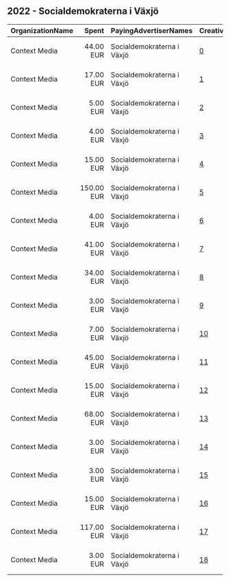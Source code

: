 ## 2022 - Socialdemokraterna i Växjö 
|OrganizationName|Spent|PayingAdvertiserNames|CreativeUrls|Impressions|Genders|AgeBrackets|CountryCodes|BillingAddresses|CandidateBallotInformation|
|:---|---:|:---|:---|---:|:---|:---|:---|:---|:---|
|Context Media|44.00 EUR|Socialdemokraterna i Växjö|[0](https://www.snap.com/political-ads/asset/0e94c8ecae9abd097dfdad8e0090a6199a8ab791fd5b9b122b55828978bcf173?mediaType=png)|10,245||18+|sweden|"Västra Norrlandsgatan 7 ,UMEÅ,90327,SE"|Socialdemokraterna i Vaxjo|
|Context Media|17.00 EUR|Socialdemokraterna i Växjö|[1](https://www.snap.com/political-ads/asset/1d65d8a719401c9f4d594af75184e3095182a6876647ec671484d6474214259d?mediaType=png)|5,009||17+|sweden|"Västra Norrlandsgatan 7 ,UMEÅ,90327,SE"|Socialdemokraterna i Vaxjo|
|Context Media|5.00 EUR|Socialdemokraterna i Växjö|[2](https://www.snap.com/political-ads/asset/27d0a0318d9a063b4ebe00ad7e47ab15b609505779ac33f0cbe994952846e6b4?mediaType=png)|1,917||18+|sweden|"Västra Norrlandsgatan 7 ,UMEÅ,90327,SE"|Socialdemokraterna i Vaxjo|
|Context Media|4.00 EUR|Socialdemokraterna i Växjö|[3](https://www.snap.com/political-ads/asset/1b7828ec1e17609909995eb327be4e72900f10a86051791ea5eab569601b08f9?mediaType=png)|1,032||18+|sweden|"Västra Norrlandsgatan 7 ,UMEÅ,90327,SE"|Socialdemokraterna i Vaxjo|
|Context Media|15.00 EUR|Socialdemokraterna i Växjö|[4](https://www.snap.com/political-ads/asset/0eb9c32a7522c7f2809029b4ea868fb82c5f590c39823bf28448e44c2da6047f?mediaType=png)|4,210||17+|sweden|"Västra Norrlandsgatan 7 ,UMEÅ,90327,SE"|Socialdemokraterna i Vaxjo|
|Context Media|150.00 EUR|Socialdemokraterna i Växjö|[5](https://www.snap.com/political-ads/asset/0f069c040796ecb8684b8b3d3adbb5835630fe311029b305406af4d1644d3274?mediaType=jpeg)|24,806|FEMALE|18-35|sweden|"Västra Norrlandsgatan 7 ,UMEÅ,90327,SE"|Socialdemokraterna i Vaxjo|
|Context Media|4.00 EUR|Socialdemokraterna i Växjö|[6](https://www.snap.com/political-ads/asset/d3a7c77abb3b41ef0ce2079d251d58d8c21294a2e9b5c3a79f8bfd7e00e81bb5?mediaType=png)|1,133||18+|sweden|"Västra Norrlandsgatan 7 ,UMEÅ,90327,SE"|Socialdemokraterna i Vaxjo|
|Context Media|41.00 EUR|Socialdemokraterna i Växjö|[7](https://www.snap.com/political-ads/asset/1601b0940d5fe49350933d3db51abd799417653c5d4fcaa9fbea295a4fceb9c3?mediaType=png)|7,951||18+|sweden|"Västra Norrlandsgatan 7 ,UMEÅ,90327,SE"|Socialdemokraterna i Vaxjo|
|Context Media|34.00 EUR|Socialdemokraterna i Växjö|[8](https://www.snap.com/political-ads/asset/20024ca20c3e922f5c93bcf688e95b3c53045cf16f508096dc954382076744ec?mediaType=mp4)|5,178||18+|sweden|"Västra Norrlandsgatan 7 ,UMEÅ,90327,SE"|Socialdemokraterna i Vaxjo|
|Context Media|3.00 EUR|Socialdemokraterna i Växjö|[9](https://www.snap.com/political-ads/asset/713cdc3a3abb9994f80cb79f6e70fe1f70b8e6f62a526b86e5395adf47068dec?mediaType=png)|988||18+|sweden|"Västra Norrlandsgatan 7 ,UMEÅ,90327,SE"|Socialdemokraterna i Vaxjo|
|Context Media|7.00 EUR|Socialdemokraterna i Växjö|[10](https://www.snap.com/political-ads/asset/ef9142b37f65901940a7d142f271dcab88bb2d0f710ed1e08973b7247c97c609?mediaType=png)|1,419||18+|sweden|"Västra Norrlandsgatan 7 ,UMEÅ,90327,SE"|Socialdemokraterna i Vaxjo|
|Context Media|45.00 EUR|Socialdemokraterna i Växjö|[11](https://www.snap.com/political-ads/asset/310cdfe974cc4633326bab166cab2e9acc83082d9a7115d55f8019412ceca388?mediaType=png)|9,677||17+|sweden|"Västra Norrlandsgatan 7 ,UMEÅ,90327,SE"|Socialdemokraterna i Vaxjo|
|Context Media|15.00 EUR|Socialdemokraterna i Växjö|[12](https://www.snap.com/political-ads/asset/86de2f562255cd57a558e0d6058a01d73a2afdc67f60eff61e434170b535c007?mediaType=png)|2,457||18+|sweden|"Västra Norrlandsgatan 7 ,UMEÅ,90327,SE"|Socialdemokraterna i Vaxjo|
|Context Media|68.00 EUR|Socialdemokraterna i Växjö|[13](https://www.snap.com/political-ads/asset/dd7110bbf106c979a6a4c760b7de04f226666d73eb408b9d1ca4cf7108f935b2?mediaType=mp4)|11,122||18+|sweden|"Västra Norrlandsgatan 7 ,UMEÅ,90327,SE"|Socialdemokraterna i Vaxjo|
|Context Media|3.00 EUR|Socialdemokraterna i Växjö|[14](https://www.snap.com/political-ads/asset/f3ac9e3621719fae87723a19007b73a3999cc627d81937e3a56f2f571748c7f8?mediaType=png)|1,120||18+|sweden|"Västra Norrlandsgatan 7 ,UMEÅ,90327,SE"|Socialdemokraterna i Vaxjo|
|Context Media|3.00 EUR|Socialdemokraterna i Växjö|[15](https://www.snap.com/political-ads/asset/784f7e0b708067a68936a4b1091e08ba386216aab57e3b2b1660637941454375?mediaType=png)|919||18+|sweden|"Västra Norrlandsgatan 7 ,UMEÅ,90327,SE"|Socialdemokraterna i Vaxjo|
|Context Media|15.00 EUR|Socialdemokraterna i Växjö|[16](https://www.snap.com/political-ads/asset/ebe1e491d4de5454bef6886e9b2c2febb8c1be37b5ec39f803397116bbf856b3?mediaType=png)|4,904||17+|sweden|"Västra Norrlandsgatan 7 ,UMEÅ,90327,SE"|Socialdemokraterna i Vaxjo|
|Context Media|117.00 EUR|Socialdemokraterna i Växjö|[17](https://www.snap.com/political-ads/asset/b27fcef4a4bb9c4de3a9fe0a3938f7ea45b0c60eb6f302f183531a9f3bb27e14?mediaType=png)|21,883||17+|sweden|"Västra Norrlandsgatan 7 ,UMEÅ,90327,SE"|Socialdemokraterna i Vaxjo|
|Context Media|3.00 EUR|Socialdemokraterna i Växjö|[18](https://www.snap.com/political-ads/asset/edb72d7f63c76af6b4e3a9b382465bd623b72af3bcce669b56f34b9930e2a31f?mediaType=mp4)|762||18+|sweden|"Västra Norrlandsgatan 7 ,UMEÅ,90327,SE"|Socialdemokraterna i Vaxjo|
